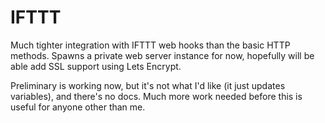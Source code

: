 # IFTTT

Much tighter integration with IFTTT web hooks than the basic HTTP methods. Spawns a private web server instance for now, hopefully will be able add SSL support using Lets Encrypt. 

Preliminary is working now, but it's not what I'd like (it just updates variables), and there's no docs. Much more work needed before this is useful for anyone other than me.
